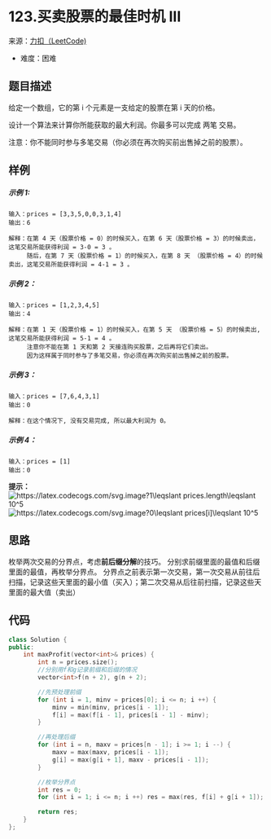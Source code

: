 # 123.买卖股票的最佳时机 III
来源：[力扣（LeetCode)](https://leetcode-cn.com/problems/best-time-to-buy-and-sell-stock-iii/)

* 难度：困难

## 题目描述
给定一个数组，它的第 i 个元素是一支给定的股票在第 i 天的价格。

设计一个算法来计算你所能获取的最大利润。你最多可以完成 两笔 交易。

注意：你不能同时参与多笔交易（你必须在再次购买前出售掉之前的股票）。

## 样例
##### 示例 1:
```
输入：prices = [3,3,5,0,0,3,1,4]
输出：6

解释：在第 4 天（股票价格 = 0）的时候买入，在第 6 天（股票价格 = 3）的时候卖出，这笔交易所能获得利润 = 3-0 = 3 。
     随后，在第 7 天（股票价格 = 1）的时候买入，在第 8 天 （股票价格 = 4）的时候卖出，这笔交易所能获得利润 = 4-1 = 3 。
```
##### 示例 2：
```
输入：prices = [1,2,3,4,5]
输出：4

解释：在第 1 天（股票价格 = 1）的时候买入，在第 5 天 （股票价格 = 5）的时候卖出, 这笔交易所能获得利润 = 5-1 = 4 。   
     注意你不能在第 1 天和第 2 天接连购买股票，之后再将它们卖出。   
     因为这样属于同时参与了多笔交易，你必须在再次购买前出售掉之前的股票。
```
##### 示例 3：
```
输入：prices = [7,6,4,3,1] 
输出：0 

解释：在这个情况下, 没有交易完成, 所以最大利润为 0。
```
##### 示例 4：
```
输入：prices = [1]
输出：0
```

**提示：**
<img src="https://latex.codecogs.com/svg.image?1\leqslant&space;prices.length\leqslant&space;10^5" title="https://latex.codecogs.com/svg.image?1\leqslant prices.length\leqslant 10^5" />
<img src="https://latex.codecogs.com/svg.image?0\leqslant&space;prices[i]\leqslant&space;10^5" title="https://latex.codecogs.com/svg.image?0\leqslant prices[i]\leqslant 10^5" />

## 思路
枚举两次交易的分界点，考虑**前后缀分解**的技巧。
分别求前缀里面的最值和后缀里面的最值，再枚举分界点。
分界点之前表示第一次交易，第一次交易从前往后扫描，记录这些天里面的最小值（买入）；第二次交易从后往前扫描，记录这些天里面的最大值（卖出）

## 代码
```c++
class Solution {
public:
    int maxProfit(vector<int>& prices) {
        int n = prices.size();
        //分别用f和g记录前缀和后缀的情况
        vector<int>f(n + 2), g(n + 2);

        //先预处理前缀
        for (int i = 1, minv = prices[0]; i <= n; i ++) {
            minv = min(minv, prices[i - 1]);
            f[i] = max(f[i - 1], prices[i - 1] - minv);
        }

        //再处理后缀
        for (int i = n, maxv = prices[n - 1]; i >= 1; i --) {
            maxv = max(maxv, prices[i - 1]);
            g[i] = max(g[i + 1], maxv - prices[i - 1]);
        }

        //枚举分界点
        int res = 0;
        for (int i = 1; i <= n; i ++) res = max(res, f[i] + g[i + 1]);

        return res;
    }
};
```